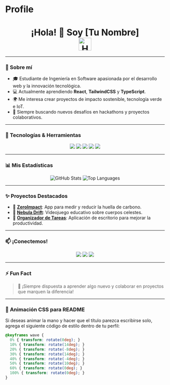 # Profile
<h1 align="center">
  <span>¡Hola! 👋 Soy <span id="name">[Tu Nombre]</span></span>
  <br />
  <img src="https://media.giphy.com/media/hvRJCLFzcasrR4ia7z/giphy.gif" alt="Hand wave" width="40" style="animation: wave 2.5s infinite">
</h1>

---

### 🌱 Sobre mí 
- 🎓 Estudiante de Ingeniería en Software apasionada por el desarrollo web y la innovación tecnológica.  
- 💻 Actualmente aprendiendo **React**, **TailwindCSS** y **TypeScript**.  
- 🌍 Me interesa crear proyectos de impacto sostenible, tecnología verde e IoT.  
- 🚀 Siempre buscando nuevos desafíos en hackathons y proyectos colaborativos.

---

### 🚀 Tecnologías & Herramientas  
<p align="center">
  <img src="https://img.shields.io/badge/React-61DAFB?style=for-the-badge&logo=react&logoColor=white" />
  <img src="https://img.shields.io/badge/TypeScript-007ACC?style=for-the-badge&logo=typescript&logoColor=white" />
  <img src="https://img.shields.io/badge/TailwindCSS-38B2AC?style=for-the-badge&logo=tailwind-css&logoColor=white" />
  <img src="https://img.shields.io/badge/Java-F80000?style=for-the-badge&logo=java&logoColor=white" />
  <img src="https://img.shields.io/badge/Python-3776AB?style=for-the-badge&logo=python&logoColor=white" />
</p>

---

### 📊 Mis Estadísticas  
<p align="center">
  <img src="https://github-readme-stats.vercel.app/api?username=TuUsuario&show_icons=true&theme=radical" alt="GitHub Stats" />
  <img src="https://github-readme-stats.vercel.app/api/top-langs/?username=TuUsuario&layout=compact&theme=radical" alt="Top Languages" />
</p>

---

### ✨ Proyectos Destacados  
- 🌱 **[ZeroImpact](#)**: App para medir y reducir la huella de carbono.  
- 🚀 **[Nebula Drift](#)**: Videojuego educativo sobre cuerpos celestes.  
- 🔧 **[Organizador de Tareas](#)**: Aplicación de escritorio para mejorar la productividad.

---

### 📫 ¡Conectemos!
<p align="center">
  <a href="https://www.linkedin.com/in/tu-perfil/"><img src="https://img.shields.io/badge/LinkedIn-%230077B5.svg?style=for-the-badge&logo=linkedin&logoColor=white" /></a>
  <a href="mailto:tuemail@gmail.com"><img src="https://img.shields.io/badge/Gmail-D14836?style=for-the-badge&logo=gmail&logoColor=white" /></a>
  <a href="https://github.com/TuUsuario"><img src="https://img.shields.io/badge/GitHub-100000?style=for-the-badge&logo=github&logoColor=white" /></a>
</p>

---

### ⚡ Fun Fact  
> 🌟 ¡Siempre dispuesta a aprender algo nuevo y colaborar en proyectos que marquen la diferencia!

---

### 🌟 **Animación CSS para README**  
Si deseas animar la mano y hacer que el título parezca escribirse solo, agrega el siguiente código de estilo dentro de tu perfil:

```css
@keyframes wave {
  0% { transform: rotate(0deg); }
  10% { transform: rotate(14deg); }
  20% { transform: rotate(-8deg); }
  30% { transform: rotate(14deg); }
  40% { transform: rotate(-4deg); }
  50% { transform: rotate(10deg); }
  60% { transform: rotate(0deg); }
  100% { transform: rotate(0deg); }
}
